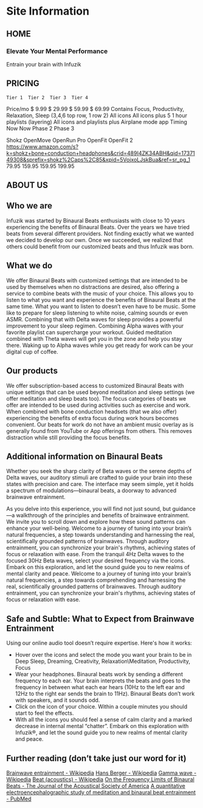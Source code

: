 # Site Information

## HOME

### Elevate Your Mental Performance

Entrain your brain with Infuzik

## PRICING

	Tier 1	Tier 2	Tier 3	Tier 4

Price/mo	 $ 9.99 	 $ 29.99 	 $ 59.99 	 $ 69.99
Contains	Focus, Productivity, Relaxation, Sleep (3,4,6 top row, 1 row 2)	All icons	All icons plus 5 1 hour playlists (layering)	All icons and playlists plus Airplane mode app
Timing	Now	Now	Phase 2	Phase 3




Shokz 	OpenMove	OpenRun Pro	OpenFit	OpenFit 2
https://www.amazon.com/s?k=shokz+bone+conduction+headphones&crid=489I4ZK34ABH&qid=1737149308&sprefix=shokz%2Caps%2C85&xpid=5VojxoLJskBua&ref=sr_pg_1	79.95	159.95	159.95	199.95

## ABOUT US

## Who we are

Infuzik was started by Binaural Beats enthusiasts with close to 10 years experiencing
the benefits of Binaural Beats. Over the years we have tried beats from several
different providers. Not finding exactly what we wanted we decided to develop our own.
Once we succeeded, we realized that others could benefit from our customized beats
and thus Infuzik was born.

## What we do

We offer Binaural Beats with customized settings that are intended to be used by
themselves when no distractions are desired, also offering a service to combine beats
with the music of your choice. This allows you to listen to what you want and
experience the benefits of Binaural Beats at the same time. What you want to listen to
doesn’t even have to be music. Some like to prepare for sleep listening to white noise,
calming sounds or even ASMR. Combining that with Delta waves for sleep provides a
powerful improvement to your sleep regimen. Combining Alpha waves with your
favorite playlist can supercharge your workout. Guided meditation combined with Theta
waves will get you in the zone and help you stay there. Waking up to Alpha waves
while you get ready for work can be your digital cup of coffee.

## Our products

We offer subscription-based access to customized Binaural Beats with unique settings
that can be used beyond meditation and sleep settings (we offer meditation and sleep
beats too). The focus categories of beats we offer are intended to be used during
activities such as exercise and work. When combined with bone conduction headsets
(that we also offer) experiencing the benefits of extra focus during work hours becomes
convenient. Our beats for work do not have an ambient music overlay as is generally
found from YouTube or App offerings from others. This removes distraction while still
providing the focus benefits.

## Additional information on Binaural Beats

Whether you seek the sharp clarity of Beta waves or the serene depths of Delta waves,
our auditory stimuli are crafted to guide your brain into these states with precision and
care. The interface may seem simple, yet it holds a spectrum of modulations—binaural
beats, a doorway to advanced brainwave entrainment.

As you delve into this experience, you will find not just sound, but guidance—a
walkthrough of the principles and benefits of brainwave entrainment. We invite you to
scroll down and explore how these sound patterns can enhance your well-being.
Welcome to a journey of tuning into your brain’s natural frequencies, a step towards
understanding and harnessing the real, scientifically grounded patterns of brainwaves.
Through auditory entrainment, you can synchronize your brain&#39;s rhythms, achieving
states of focus or relaxation with ease. From the tranquil 4Hz Delta waves to the
focused 30Hz Beta waves, select your desired frequency via the icons.
Embark on this exploration, and let the sound guide you to new realms of mental clarity
and peace.
Welcome to a journey of tuning into your brain’s natural frequencies, a step towards
comprehending and harnessing the real, scientifically grounded patterns of brainwaves.
Through auditory entrainment, you can synchronize your brain&#39;s rhythms, achieving
states of focus or relaxation with ease.

## Safe and Subtle: What to Expect from Brainwave Entrainment

Using our online audio tool doesn’t require expertise. Here&#39;s how it works:

- Hover over the icons and select the mode you want your brain to be in Deep
  Sleep, Dreaming, Creativity, Relaxation\Meditation, Productivity, Focus
- Wear your headphones. Binaural beats work by sending a different frequency to
  each ear. Your brain interprets the beats and goes to the frequency in between
  what each ear hears (10Hz to the left ear and 12Hz to the right ear sends the
  brain to 11Hz). Binaural Beats don’t work with speakers, and it sounds odd.
- Click on the icon of your choice. Within a couple minutes you should start to feel
  the effects.
- With all the icons you should feel a sense of calm clarity and a marked decrease
  in internal mental “chatter”.
  Embark on this exploration with Infuzik®, and let the sound guide you to new realms of
  mental clarity and peace.

## Further reading (don’t take just our word for it)

[Brainwave entrainment - Wikipedia](https://en.wikipedia.org/wiki/Brainwave_entrainment)
[Hans Berger - Wikipedia](https://en.wikipedia.org/wiki/Hans_Berger)
[Gamma wave - Wikipedia](https://en.wikipedia.org/wiki/Gamma_wave)
[Beat (acoustics) - Wikipedia](<https://en.wikipedia.org/wiki/Beat_(acoustics)>)
[On the Frequency Limits of Binaural Beats - The Journal of the Acoustical Society of America](https://pubs.aip.org/asa/jasa/article-abstract/22/4/468/619473/On-the-Frequency-Limits-of-Binaural-Beats)
[A quantitative electroencephalographic study of meditation and binaural beat entrainment - PubMed](https://pubmed.ncbi.nlm.nih.gov/21480784/)
